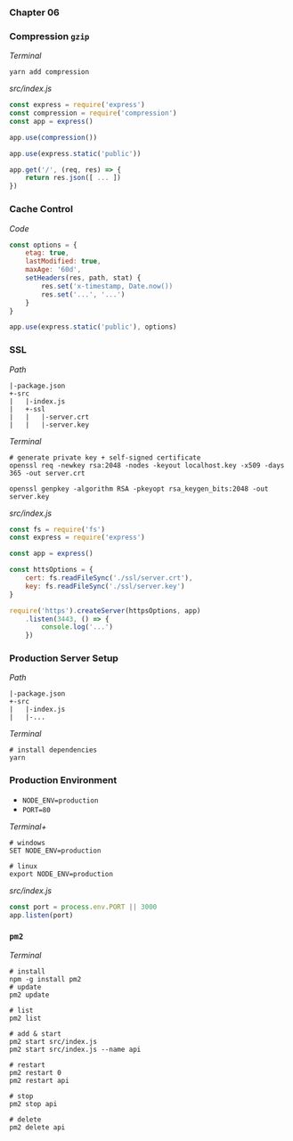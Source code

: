 ### Chapter 06

### Compression `gzip`

*Terminal*

```
yarn add compression
```

*src/index.js*

```js
const express = require('express')
const compression = require('compression')
const app = express()

app.use(compression())

app.use(express.static('public'))

app.get('/', (req, res) => {
    return res.json([ ... ])
})
```

### Cache Control

*Code*

```js
const options = {
    etag: true,
    lastModified: true,
    maxAge: '60d',
    setHeaders(res, path, stat) {
        res.set('x-timestamp, Date.now())
        res.set('...', '...')
    }
}

app.use(express.static('public'), options)
```

### SSL

*Path*

```
|-package.json
+-src
|   |-index.js
|   +-ssl
|   |   |-server.crt
|   |   |-server.key
```

*Terminal*

```
# generate private key + self-signed certificate
openssl req -newkey rsa:2048 -nodes -keyout localhost.key -x509 -days 365 -out server.crt

openssl genpkey -algorithm RSA -pkeyopt rsa_keygen_bits:2048 -out server.key
```

*src/index.js*

```js
const fs = require('fs')
const express = require('express')

const app = express()

const httsOptions = {
    cert: fs.readFileSync('./ssl/server.crt'),
    key: fs.readFileSync('./ssl/server.key')
}

require('https').createServer(httpsOptions, app)
    .listen(3443, () => {
        console.log('...')
    })
```

### Production Server Setup

*Path*

```
|-package.json
+-src
|   |-index.js
|   |-...
```

*Terminal*

```
# install dependencies
yarn
```

### Production Environment

- `NODE_ENV=production`
- `PORT=80`

*Terminal+*

```
# windows
SET NODE_ENV=production

# linux
export NODE_ENV=production
```

*src/index.js*

```js
const port = process.env.PORT || 3000
app.listen(port)
```

### `pm2`

*Terminal*

```
# install
npm -g install pm2
# update
pm2 update

# list
pm2 list

# add & start
pm2 start src/index.js
pm2 start src/index.js --name api

# restart
pm2 restart 0
pm2 restart api

# stop
pm2 stop api

# delete
pm2 delete api
```
